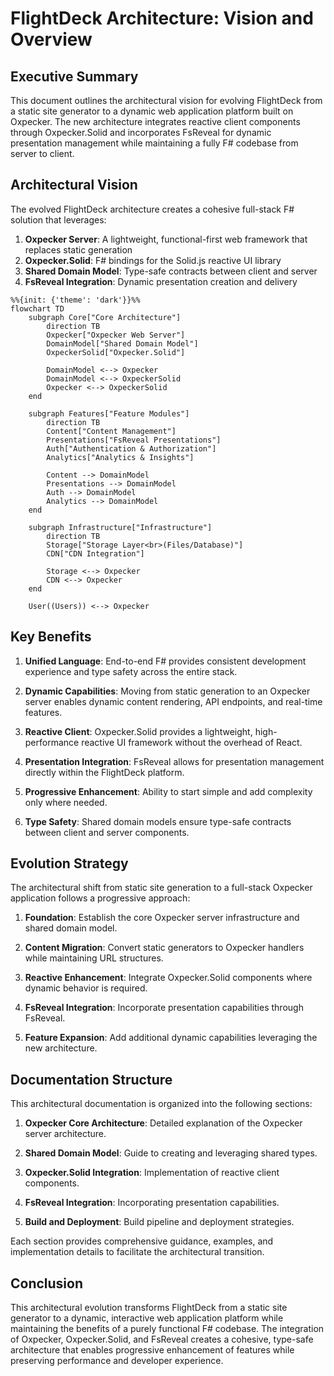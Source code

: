 # FlightDeck Architecture: Vision and Overview

## Executive Summary

This document outlines the architectural vision for evolving FlightDeck from a static site generator to a dynamic web application platform built on Oxpecker. The new architecture integrates reactive client components through Oxpecker.Solid and incorporates FsReveal for dynamic presentation management while maintaining a fully F# codebase from server to client.

## Architectural Vision

The evolved FlightDeck architecture creates a cohesive full-stack F# solution that leverages:

1. **Oxpecker Server**: A lightweight, functional-first web framework that replaces static generation
2. **Oxpecker.Solid**: F# bindings for the Solid.js reactive UI library
3. **Shared Domain Model**: Type-safe contracts between client and server
4. **FsReveal Integration**: Dynamic presentation creation and delivery

```mermaid
%%{init: {'theme': 'dark'}}%%
flowchart TD
    subgraph Core["Core Architecture"]
        direction TB
        Oxpecker["Oxpecker Web Server"]
        DomainModel["Shared Domain Model"]
        OxpeckerSolid["Oxpecker.Solid"]
        
        DomainModel <--> Oxpecker
        DomainModel <--> OxpeckerSolid
        Oxpecker <--> OxpeckerSolid
    end
    
    subgraph Features["Feature Modules"]
        direction TB
        Content["Content Management"]
        Presentations["FsReveal Presentations"]
        Auth["Authentication & Authorization"]
        Analytics["Analytics & Insights"]
        
        Content --> DomainModel
        Presentations --> DomainModel
        Auth --> DomainModel
        Analytics --> DomainModel
    end
    
    subgraph Infrastructure["Infrastructure"]
        direction TB
        Storage["Storage Layer<br>(Files/Database)"]
        CDN["CDN Integration"]
        
        Storage <--> Oxpecker
        CDN <--> Oxpecker
    end
    
    User((Users)) <--> Oxpecker
```

## Key Benefits

1. **Unified Language**: End-to-end F# provides consistent development experience and type safety across the entire stack.

2. **Dynamic Capabilities**: Moving from static generation to an Oxpecker server enables dynamic content rendering, API endpoints, and real-time features.

3. **Reactive Client**: Oxpecker.Solid provides a lightweight, high-performance reactive UI framework without the overhead of React.

4. **Presentation Integration**: FsReveal allows for presentation management directly within the FlightDeck platform.

5. **Progressive Enhancement**: Ability to start simple and add complexity only where needed.

6. **Type Safety**: Shared domain models ensure type-safe contracts between client and server components.

## Evolution Strategy

The architectural shift from static site generation to a full-stack Oxpecker application follows a progressive approach:

1. **Foundation**: Establish the core Oxpecker server infrastructure and shared domain model.

2. **Content Migration**: Convert static generators to Oxpecker handlers while maintaining URL structures.

3. **Reactive Enhancement**: Integrate Oxpecker.Solid components where dynamic behavior is required.

4. **FsReveal Integration**: Incorporate presentation capabilities through FsReveal.

5. **Feature Expansion**: Add additional dynamic capabilities leveraging the new architecture.

## Documentation Structure

This architectural documentation is organized into the following sections:

1. **Oxpecker Core Architecture**: Detailed explanation of the Oxpecker server architecture.

2. **Shared Domain Model**: Guide to creating and leveraging shared types.

3. **Oxpecker.Solid Integration**: Implementation of reactive client components.

4. **FsReveal Integration**: Incorporating presentation capabilities.

5. **Build and Deployment**: Build pipeline and deployment strategies.

Each section provides comprehensive guidance, examples, and implementation details to facilitate the architectural transition.

## Conclusion

This architectural evolution transforms FlightDeck from a static site generator to a dynamic, interactive web application platform while maintaining the benefits of a purely functional F# codebase. The integration of Oxpecker, Oxpecker.Solid, and FsReveal creates a cohesive, type-safe architecture that enables progressive enhancement of features while preserving performance and developer experience.
